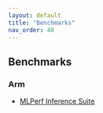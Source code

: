 ```yaml
---
layout: default
title: "Benchmarks"
nav_order: 40
---
```


## Benchmarks

### Arm
* [MLPerf Inference Suite](https://learn.arm.com/learning-paths/servers-and-cloud-computing/ml-perf/ml-perf/)
